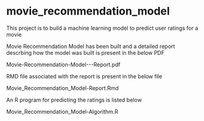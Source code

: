 # movie_recommendation_model
This project is to build a machine learning model to predict user ratings for a movie

Movie Recommendation Model has been built and a detailed report descrbing how the model was built is present in the below PDF

Movie-Recommendation-Model---Report.pdf

RMD file associated with the report is present in the below file

Movie_Recommendation_Model-Report.Rmd

An R program for predicting the ratings is listed below

Movie_Recommendation_Model-Algorithm.R
